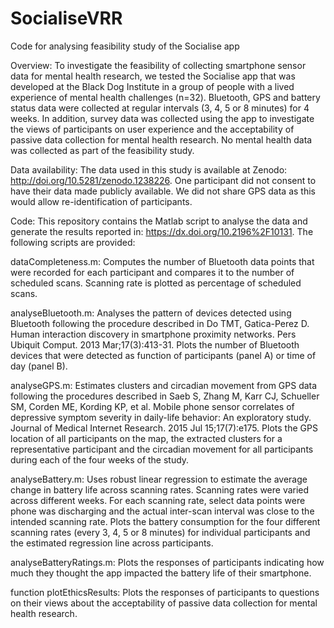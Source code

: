 # SocialiseVRR
Code for analysing feasibility study of the Socialise app

Overview: To investigate the feasibility of collecting smartphone sensor data for mental health research, we tested the Socialise app that was developed at the Black Dog Institute in a group of people with a lived experience of mental health challenges (n=32). Bluetooth, GPS and battery status data were collected at regular intervals (3, 4, 5 or 8 minutes) for 4 weeks. In addition, survey data was collected using the app to investigate the views of participants on user experience and the acceptability of passive data collection for mental health research. No mental health data was collected as part of the feasibility study.

Data availability: The data used in this study is available at Zenodo: http://doi.org/10.5281/zenodo.1238226. One participant did not consent to have their data made publicly available. We did not share GPS data as this would allow re-identification of participants. 

Code: This repository contains the Matlab script to analyse the data and generate the results reported in: https://dx.doi.org/10.2196%2F10131. The following scripts are provided:

dataCompleteness.m: Computes the number of Bluetooth data points that were recorded for each participant and compares it to the number of scheduled scans. Scanning rate is plotted as percentage of scheduled scans.

analyseBluetooth.m: Analyses the pattern of devices detected using Bluetooth following the procedure described in Do TMT, Gatica-Perez D. Human interaction discovery in smartphone proximity networks. Pers Ubiquit Comput. 2013 Mar;17(3):413-31. Plots the number of Bluetooth devices that were detected as function of participants (panel A) or time of day (panel B).

analyseGPS.m: Estimates clusters and circadian movement from GPS data following the procedures described in Saeb S, Zhang M, Karr CJ, Schueller SM, Corden ME, Kording KP, et al. Mobile phone sensor correlates of depressive symptom severity in daily-life behavior: An exploratory study. Journal of Medical Internet Research. 2015 Jul 15;17(7):e175. Plots the GPS location of all participants on the map, the extracted clusters for a representative participant and the circadian movement for all participants during each of the four weeks of the study.

analyseBattery.m: Uses robust linear regression to estimate the average change in battery life across scanning rates. Scanning rates were varied across different weeks. For each scanning rate, select data points were phone was discharging and the actual inter-scan interval was close to the intended scanning rate. Plots the battery consumption for the four different scanning rates (every 3, 4, 5 or 8 minutes) for individual participants and the estimated regression line across participants.

analyseBatteryRatings.m: Plots the responses of participants indicating how much they thought the app impacted the battery life of their smartphone.

function plotEthicsResults: Plots the responses of participants to questions on their views about the acceptability of passive data collection for mental health research.
